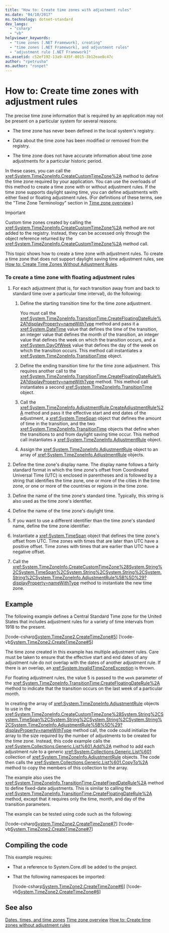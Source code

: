 ```yaml
---
title: "How to: Create time zones with adjustment rules"
ms.date: "04/10/2017"
ms.technology: dotnet-standard
dev_langs: 
  - "csharp"
  - "vb"
helpviewer_keywords: 
  - "time zones [.NET Framework], creating"
  - "time zones [.NET Framework], and adjustment rules"
  - "adjustment rule [.NET Framework]"
ms.assetid: c52ef192-13a9-435f-8015-3b12eae8c47c
author: "rpetrusha"
ms.author: "ronpet"
---
```

# How to: Create time zones with adjustment rules

The precise time zone information that is required by an application may not be present on a particular system for several reasons:

* The time zone has never been defined in the local system's registry.

* Data about the time zone has been modified or removed from the registry.

* The time zone does not have accurate information about time zone adjustments for a particular historic period.

In these cases, you can call the <xref:System.TimeZoneInfo.CreateCustomTimeZone%2A> method to define the time zone required by your application. You can use the overloads of this method to create a time zone with or without adjustment rules. If the time zone supports daylight saving time, you can define adjustments with either fixed or floating adjustment rules. (For definitions of these terms, see the "Time Zone Terminology" section in [Time zone overview](../../../docs/standard/datetime/time-zone-overview.md).)

> [!IMPORTANT]
> Custom time zones created by calling the <xref:System.TimeZoneInfo.CreateCustomTimeZone%2A> method are not added to the registry. Instead, they can be accessed only through the object reference returned by the <xref:System.TimeZoneInfo.CreateCustomTimeZone%2A> method call.

This topic shows how to create a time zone with adjustment rules. To create a time zone that does not support daylight saving time adjustment rules, see [How to: Create Time Zones Without Adjustment Rules](../../../docs/standard/datetime/create-time-zones-without-adjustment-rules.md).

### To create a time zone with floating adjustment rules

1. For each adjustment (that is, for each transition away from and back to standard time over a particular time interval), do the following:

   1. Define the starting transition time for the time zone adjustment.

      You must call the <xref:System.TimeZoneInfo.TransitionTime.CreateFloatingDateRule%2A?displayProperty=nameWithType> method and pass it a <xref:System.DateTime> value that defines the time of the transition, an integer value that defines the month of the transition, an integer value that defines the week on which the transition occurs, and a <xref:System.DayOfWeek> value that defines the day of the week on which the transition occurs. This method call instantiates a <xref:System.TimeZoneInfo.TransitionTime> object.

   2. Define the ending transition time for the time zone adjustment. This requires another call to the <xref:System.TimeZoneInfo.TransitionTime.CreateFloatingDateRule%2A?displayProperty=nameWithType> method. This method call instantiates a second <xref:System.TimeZoneInfo.TransitionTime> object.

   3. Call the <xref:System.TimeZoneInfo.AdjustmentRule.CreateAdjustmentRule%2A> method and pass it the effective start and end dates of the adjustment, a <xref:System.TimeSpan> object that defines the amount of time in the transition, and the two <xref:System.TimeZoneInfo.TransitionTime> objects that define when the transitions to and from daylight saving time occur. This method call instantiates a <xref:System.TimeZoneInfo.AdjustmentRule> object.

   4. Assign the <xref:System.TimeZoneInfo.AdjustmentRule> object to an array of <xref:System.TimeZoneInfo.AdjustmentRule> objects.

2. Define the time zone's display name. The display name follows a fairly standard format in which the time zone's offset from Coordinated Universal Time (UTC) is enclosed in parentheses and is followed by a string that identifies the time zone, one or more of the cities in the time zone, or one or more of the countries or regions in the time zone.

3. Define the name of the time zone's standard time. Typically, this string is also used as the time zone's identifier.

4. Define the name of the time zone's daylight time.

5. If you want to use a different identifier than the time zone's standard name, define the time zone identifier.

6. Instantiate a <xref:System.TimeSpan> object that defines the time zone's offset from UTC. Time zones with times that are later than UTC have a positive offset. Time zones with times that are earlier than UTC have a negative offset.

7. Call the <xref:System.TimeZoneInfo.CreateCustomTimeZone%28System.String%2CSystem.TimeSpan%2CSystem.String%2CSystem.String%2CSystem.String%2CSystem.TimeZoneInfo.AdjustmentRule%5B%5D%29?displayProperty=nameWithType> method to instantiate the new time zone.

## Example

The following example defines a Central Standard Time zone for the United States that includes adjustment rules for a variety of time intervals from 1918 to the present.

[!code-csharp[System.TimeZone2.CreateTimeZone#5](../../../samples/snippets/csharp/VS_Snippets_CLR_System/system.TimeZone2.CreateTimeZone/cs/System.TimeZone2.CreateTimeZone.cs#5)]
[!code-vb[System.TimeZone2.CreateTimeZone#5](../../../samples/snippets/visualbasic/VS_Snippets_CLR_System/system.TimeZone2.CreateTimeZone/vb/System.TimeZone2.CreateTimeZone.vb#5)]

The time zone created in this example has multiple adjustment rules. Care must be taken to ensure that the effective start and end dates of any adjustment rule do not overlap with the dates of another adjustment rule. If there is an overlap, an <xref:System.InvalidTimeZoneException> is thrown.

For floating adjustment rules, the value 5 is passed to the `week` parameter of the <xref:System.TimeZoneInfo.TransitionTime.CreateFloatingDateRule%2A> method to indicate that the transition occurs on the last week of a particular month.

In creating the array of <xref:System.TimeZoneInfo.AdjustmentRule> objects to use in the <xref:System.TimeZoneInfo.CreateCustomTimeZone%28System.String%2CSystem.TimeSpan%2CSystem.String%2CSystem.String%2CSystem.String%2CSystem.TimeZoneInfo.AdjustmentRule%5B%5D%29?displayProperty=nameWithType> method call, the code could initialize the array to the size required by the number of adjustments to be created for the time zone. Instead, this code example calls the <xref:System.Collections.Generic.List%601.Add%2A> method to add each adjustment rule to a generic <xref:System.Collections.Generic.List%601> collection of <xref:System.TimeZoneInfo.AdjustmentRule> objects. The code then calls the <xref:System.Collections.Generic.List%601.CopyTo%2A> method to copy the members of this collection to the array.

The example also uses the <xref:System.TimeZoneInfo.TransitionTime.CreateFixedDateRule%2A> method to define fixed-date adjustments. This is similar to calling the <xref:System.TimeZoneInfo.TransitionTime.CreateFloatingDateRule%2A> method, except that it requires only the time, month, and day of the transition parameters.

The example can be tested using code such as the following:

[!code-csharp[System.TimeZone2.CreateTimeZone#7](../../../samples/snippets/csharp/VS_Snippets_CLR_System/system.TimeZone2.CreateTimeZone/cs/System.TimeZone2.CreateTimeZone.cs#7)]
[!code-vb[System.TimeZone2.CreateTimeZone#7](../../../samples/snippets/visualbasic/VS_Snippets_CLR_System/system.TimeZone2.CreateTimeZone/vb/System.TimeZone2.CreateTimeZone.vb#7)]

## Compiling the code

This example requires:

* That a reference to System.Core.dll be added to the project.

* That the following namespaces be imported:

  [!code-csharp[System.TimeZone2.CreateTimeZone#6](../../../samples/snippets/csharp/VS_Snippets_CLR_System/system.TimeZone2.CreateTimeZone/cs/System.TimeZone2.CreateTimeZone.cs#6)]
  [!code-vb[System.TimeZone2.CreateTimeZone#6](../../../samples/snippets/visualbasic/VS_Snippets_CLR_System/system.TimeZone2.CreateTimeZone/vb/System.TimeZone2.CreateTimeZone.vb#6)]

## See also

[Dates, times, and time zones](../../../docs/standard/datetime/index.md)
[Time zone overview](../../../docs/standard/datetime/time-zone-overview.md)
[How to: Create time zones without adjustment rules](../../../docs/standard/datetime/create-time-zones-without-adjustment-rules.md)
